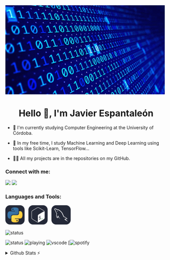 <img src="icons/binary.gif" alt="Descripción de la imagen">

<h1 align="center">Hello 👋, I'm Javier Espantaleón</h1>

- 🔭 I'm currently studying Computer Engineering at the University of Córdoba.

- 🌱 In my free time, I study Machine Learning and Deep Learning using tools like Scikit-Learn, TensorFlow...

- 👨‍💻 All my projects are in the repositories on my GitHub.

<h3 align="left">Connect with me:</h3>
<p align="left">

[<img src="https://img.shields.io/badge/LinkedIn-0077B5?style=for-the-badge&logo=linkedin&logoColor=white">](https://www.linkedin.com/in/franciscojavierespantale%C3%B3np%C3%A9rez/)
[<img src="https://img.shields.io/badge/Outlook-0077B5?style=for-the-badge&logo=microsoft-outlook&logoColor=white">](mailto:javierespantaleon@outlook.com) 

<h3 align="left">Languages and Tools:</h3>

<a href="https://www.python.org/"><img src="icons/Python-Dark.svg" alt="My Skills" width="60" height="60"></a> &nbsp;
<a href="https://www.gnu.org/software/bash/"><img src="icons/Bash-Dark.svg" alt="My Skills" width="60" height="60"></a> &nbsp;
<a href="https://www.mysql.com/"><img src="icons/MySQL-Dark.svg" alt="My Skills" width="60" height="60"></a> &nbsp;

![status](https://nocache.advaith.workers.dev?url=https://img.shields.io/endpoint?url=https://dev.discordprofiles.me/api/badge/status/366653199169355778?simple=true)

![status](https://nocache.advaith.workers.dev?url=https://img.shields.io/endpoint?url=https://dev.discordprofiles.me/api/badge/status/366653199169355778?simple=true)
![playing]()
![vscode]()
[![spotify]()

<details>
  <summary>Github Stats ⚡</summary>
  
  <a href="#">![Github stats](https://github-readme-stats.vercel.app/api?username=tandpfun&theme=blueberry&count_private=true&hide_border=true&line_height=20)</a>
  <a href="#">![Top Langs](https://github-readme-stats.vercel.app/api/top-langs/?username=tandpfun&layout=compact&theme=blueberry&count_private=true&hide_border=true)</a>
</details>





 
 

 


 
 

























<!---
javier-esp/javier-esp is a ✨ special ✨ repository because its `README.md` (this file) appears on your GitHub profile.
You can click the Preview link to take a look at your changes.
--->
